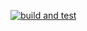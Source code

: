 [![build and test](https://github.com/Mohammad-Nayef/Weather-System/actions/workflows/build-and-test.yml/badge.svg)](https://github.com/Mohammad-Nayef/Weather-System/actions/workflows/build-and-test.yml)
